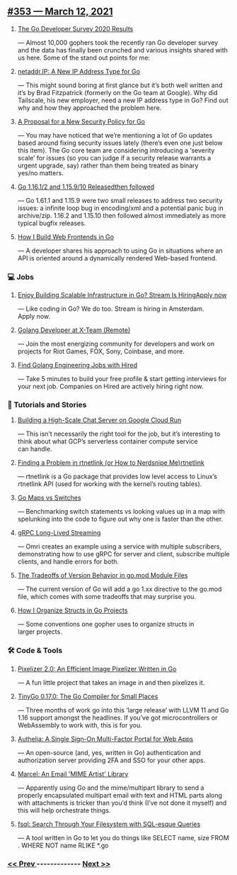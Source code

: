 ## [#353 — March 12, 2021](https://golangweekly.com/issues/353)

1. [The Go Developer Survey 2020 Results](https://golangweekly.com/link/104554/web)

     — Almost 10,000 gophers took the recently ran Go developer survey and the data has finally been crunched and various insights shared with us here. Some of the stand out points for me:

1. [netaddr.IP: A New IP Address Type for Go](https://golangweekly.com/link/104555/web)

     — This might sound boring at first glance but it’s both well written and it’s by Brad Fitzpatrick (formerly on the Go team at Google). Why did Tailscale, his new employer, need a new IP address type in Go? Find out why and how they approached the problem here.
1. [A Proposal for a New Security Policy for Go](https://golangweekly.com/link/104557/web)

     — You may have noticed that we’re mentioning a lot of Go updates based around fixing security issues lately (there’s even one just below this item). The Go core team are considering introducing a ‘severity scale’ for issues (so you can judge if a security release warrants a urgent upgrade, say) rather than them being treated as binary yes/no matters.
1. [Go 1.16.1/2 and 1.15.9/10 Releasedthen followed](https://golangweekly.com/link/104558/web)

     — Go 1.61.1 and 1.15.9 were two small releases to address two security issues: a infinite loop bug in encoding/xml and a potential panic bug in archive/zip. 1.16.2 and 1.15.10 then followed almost immediately as more typical bugfix releases.
1. [How I Build Web Frontends in Go](https://golangweekly.com/link/104559/web)

     — A developer shares his approach to using Go in situations where an API is oriented around a dynamically rendered Web-based frontend.
### 💻 Jobs

1. [Enjoy Building Scalable Infrastructure in Go? Stream Is HiringApply now](https://golangweekly.com/link/104560/web)

     — Like coding in Go? We do too. Stream is hiring in Amsterdam. Apply now.
1. [Golang Developer at X-Team (Remote)](https://golangweekly.com/link/104561/web)

     — Join the most energizing community for developers and work on projects for Riot Games, FOX, Sony, Coinbase, and more.
1. [Find Golang Engineering Jobs with Hired](https://golangweekly.com/link/104562/web)

     — Take 5 minutes to build your free profile & start getting interviews for your next job. Companies on Hired are actively hiring right now.
### 📘 Tutorials and Stories

1. [Building a High-Scale Chat Server on Google Cloud Run](https://golangweekly.com/link/104563/web)

     — This isn’t necessarily the right tool for the job, but it’s interesting to think about what GCP’s serverless container compute service can handle.
1. [Finding a Problem in rtnetlink (or How to Nerdsnipe Me)rtnetlink](https://golangweekly.com/link/104564/web)

     — rtnetlink is a Go package that provides low level access to Linux’s rtnetlink API (used for working with the kernel’s routing tables).
1. [Go Maps vs Switches](https://golangweekly.com/link/104567/web)

     — Benchmarking switch statements vs looking values up in a map with spelunking into the code to figure out why one is faster than the other.
1. [gRPC Long-Lived Streaming](https://golangweekly.com/link/104568/web)

     — Omri creates an example using a service with multiple subscribers, demonstrating how to use gRPC for server and client, subscribe multiple clients, and handle errors for both.
1. [The Tradeoffs of Version Behavior in go.mod Module Files](https://golangweekly.com/link/104569/web)

     — The current version of Go will add a go 1.xx directive to the go.mod file, which comes with some tradeoffs that may surprise you.
1. [How I Organize Structs in Go Projects](https://golangweekly.com/link/104571/web)

     — Some conventions one gopher uses to organize structs in larger projects.
### 🛠 Code & Tools

1. [Pixelizer 2.0: An Efficient Image Pixelizer Written in Go](https://golangweekly.com/link/104572/web)

     — A fun little project that takes an image in and then pixelizes it.
1. [TinyGo 0.17.0: The Go Compiler for Small Places](https://golangweekly.com/link/104573/web)

     — Three months of work go into this ‘large release’ with LLVM 11 and Go 1.16 support amongst the headlines. If you’ve got microcontrollers or WebAssembly to work with, this is for you.
1. [Authelia: A Single Sign-On Multi-Factor Portal for Web Apps](https://golangweekly.com/link/104574/web)

     — An open-source (and, yes, written in Go) authentication and authorization server providing 2FA and SSO for your other apps.
1. [Marcel: An Email 'MIME Artist' Library](https://golangweekly.com/link/104575/web)

     — Apparently using Go and the mime/multipart library to send a properly encapsulated multipart email with text and HTML parts along with attachments is tricker than you’d think (I’ve not done it myself) and this will help orchestrate things.
1. [fsql: Search Through Your Filesystem with SQL-esque Queries](https://golangweekly.com/link/104576/web)

     — A tool written in Go to let you do things like SELECT name, size FROM . WHERE NOT name RLIKE *.go

### [ << Prev ](golangweekly-352.md) ------------- [ Next >> ](golangweekly-354.md)